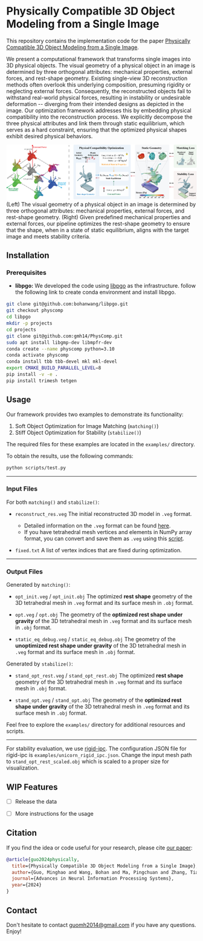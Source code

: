# Physically Compatible 3D Object Modeling from a Single Image
This repository contains the implementation code for the paper [Physically Compatible 3D Object Modeling from a Single Image](https://arxiv.org/pdf/2405.20283).

We present a computational framework that transforms single images into 3D physical objects. The visual geometry of a physical object in an image is determined by three orthogonal attributes: mechanical properties, external forces, and rest-shape geometry. Existing single-view 3D reconstruction methods often overlook this underlying composition, presuming rigidity or neglecting external forces. Consequently, the reconstructed objects fail to withstand real-world physical forces, resulting in instability or undesirable deformation -- diverging from their intended designs as depicted in the image. Our optimization framework addresses this by embedding physical compatibility into the reconstruction process. We explicitly decompose the three physical attributes and link them through static equilibrium, which serves as a hard constraint, ensuring that the optimized physical shapes exhibit desired physical behaviors. 

![overview](assets/pipeline.png)
(Left) The visual geometry of a physical object in an image is determined by three orthogonal attributes: mechanical properties, external forces, and rest-shape geometry. (Right) Given predefined mechanical properties and external forces, our pipeline optimizes the rest-shape geometry to ensure that the shape, when in a state of static equilibrium, aligns with the target image and meets stability criteria.


## Installation

### Prerequisites
- __libpgo:__ We developed the code using [libpgo](https://github.com/bohanwang/libpgo/tree/physcomp) as the infrastructure. follow the following link to create conda environment and install libpgo.
```bash
git clone git@github.com:bohanwang/libpgo.git
git checkout physcomp
cd libpgo
mkdir -p projects
cd projects
git clone git@github.com:gmh14/PhysComp.git
sudo apt install libgmp-dev libmpfr-dev
conda create --name physcomp python=3.10
conda activate physcomp
conda install tbb tbb-devel mkl mkl-devel
export CMAKE_BUILD_PARALLEL_LEVEL=8
pip install -v -e .
pip install trimesh tetgen
```

## Usage

Our framework provides two examples to demonstrate its functionality:

1. Soft Object Optimization for Image Matching (`matching()`)
2. Stiff Object Optimization for Stability (`stabilize()`)

The required files for these examples are located in the `examples/` directory.

To obtain the results, use the following commands:

```bash
python scripts/test.py
```
---

### Input Files
For both `matching()` and `stabilize()`:
- `reconstruct_res.veg`
  The initial reconstructed 3D model in `.veg` format.  
  - Detailed information on the `.veg` format can be found [here](https://github.com/bohanwang/libpgo/blob/2ddccbea9dd54651ea28f4d389ddefa10b574404/src/core/volumetricMesh/tetMesh.cpp#L62).  
  - If you have tetrahedral mesh vertices and elements in NumPy array format, you can convert and save them as `.veg` using this [script](https://github.com/gmh14/PhysComp/blob/c6d1685bc5f237d0c913f56e5a8c1ac421a6cc78/scripts/test.py#L41C5-L43C91).

- `fixed.txt`
  A list of vertex indices that are fixed during optimization.

---

### Output Files

Generated by `matching()`:
- `opt_init.veg` / `opt_init.obj`
  The optimized **rest shape** geometry of the 3D tetrahedral mesh in `.veg` format and its surface mesh in `.obj` format.

- `opt.veg` / `opt.obj` 
  The geometry of the **optimized rest shape under gravity** of the 3D tetrahedral mesh in `.veg` format and its surface mesh in `.obj` format.

- `static_eq_debug.veg` / `static_eq_debug.obj`
  The geometry of the **unoptimized rest shape under gravity** of the 3D tetrahedral mesh in `.veg` format and its surface mesh in `.obj` format.

Generated by `stabilize()`:
- `stand_opt_rest.veg` / `stand_opt_rest.obj` 
  The optimized **rest shape** geometry of the 3D tetrahedral mesh in `.veg` format and its surface mesh in `.obj` format.

- `stand_opt.veg` / `stand_opt.obj` 
  The geometry of the **optimized rest shape under gravity** of the 3D tetrahedral mesh in `.veg` format and its surface mesh in `.obj` format.



Feel free to explore the `examples/` directory for additional resources and scripts.

---

For stability evaluation, we use [rigid-ipc](https://github.com/ipc-sim/rigid-ipc). The configuration JSON file for rigid-ipc is ``examples/unicorn_rigid_ipc.json``. Change the input mesh path to ``stand_opt_rest_scaled.obj`` which is scaled to a proper size for visualization.

## WIP Features
- [ ] Release the data

- [ ] More instructions for the usage


## Citation
If you find the idea or code useful for your research, please cite [our paper](https://arxiv.org/abs/2405.20510):
```bib
@article{guo2024physically,
  title={Physically Compatible 3D Object Modeling from a Single Image},
  author={Guo, Minghao and Wang, Bohan and Ma, Pingchuan and Zhang, Tianyuan and Owens, Crystal Elaine and Gan, Chuang and Tenenbaum, Joshua B and He, Kaiming and Matusik, Wojciech},
  journal={Advances in Neural Information Processing Systems},
  year={2024}
}
```


## Contact
Don't hesitate to contact guomh2014@gmail.com if you have any questions. Enjoy!